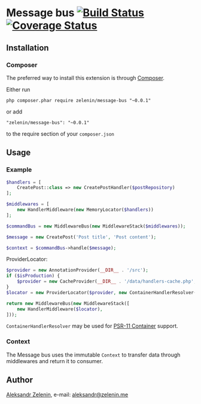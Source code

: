 # Message bus [![Build Status](https://travis-ci.org/zelenin/message-bus.svg?branch=master)](https://travis-ci.org/zelenin/message-bus) [![Coverage Status](https://coveralls.io/repos/github/zelenin/message-bus/badge.svg?branch=master)](https://coveralls.io/github/zelenin/message-bus?branch=master)

## Installation

### Composer

The preferred way to install this extension is through [Composer](http://getcomposer.org/).

Either run

```
php composer.phar require zelenin/message-bus "~0.0.1"
```

or add

```
"zelenin/message-bus": "~0.0.1"
```

to the require section of your ```composer.json```

## Usage

### Example

```php
$handlers = [
    CreatePost::class => new CreatePostHandler($postRepository)
];

$middlewares = [
    new HandlerMiddleware(new MemoryLocator($handlers))
];

$commandBus = new MiddlewareBus(new MiddlewareStack($middlewares));

$message = new CreatePost('Post title', 'Post content');

$context = $commandBus->handle($message);
```

ProviderLocator:

```php
$provider = new AnnotationProvider(__DIR__ . '/src');
if ($isProduction) {
    $provider = new CacheProvider(__DIR__ . '/data/handlers-cache.php', $provider);
}
$locator = new ProviderLocator($provider, new ContainerHandlerResolver($container));

return new MiddlewareBus(new MiddlewareStack([
    new HandlerMiddleware($locator),
]));
```

```ContainerHandlerResolver``` may be used for [PSR-11 Container](https://github.com/php-fig/container) support.

### Context

The Message bus uses the immutable ```Context``` to transfer data through middlewares and return it to consumer. 

## Author

[Aleksandr Zelenin](https://github.com/zelenin/), e-mail: [aleksandr@zelenin.me](mailto:aleksandr@zelenin.me)
